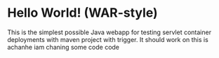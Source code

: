 Hello World! (WAR-style)
===============

This is the simplest possible Java webapp for testing servlet container deployments with maven project with trigger.  It should work on 
this is achanhe iam chaning some code code 
